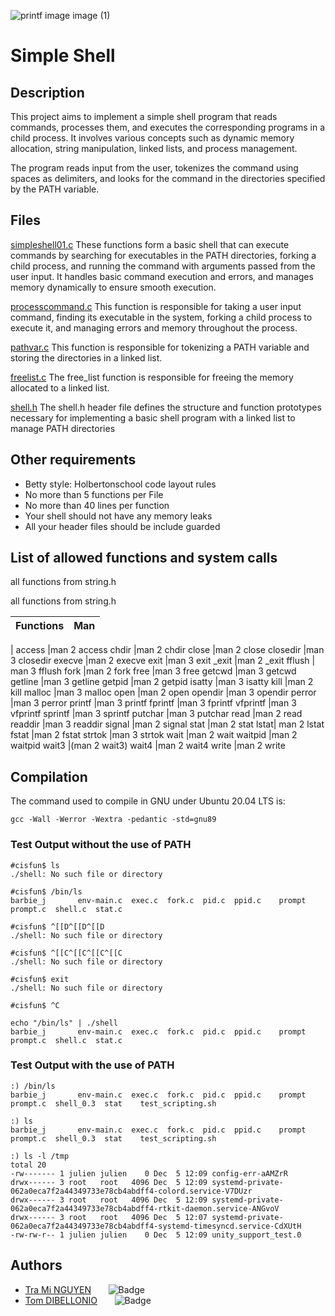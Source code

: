 ![printf image image (1)](https://pbs.twimg.com/media/Gg3-FCFWwAEnvUE?format=jpg&name=medium)

# **Simple Shell**

## Description
This project aims to implement a simple shell program that reads commands, processes them, and executes the corresponding programs in a child process. It involves various concepts such as dynamic memory allocation, string manipulation, linked lists, and process management.

The program reads input from the user, tokenizes the command using spaces as delimiters, and looks for the command in the directories specified by the PATH variable.

## Files
[simpleshell01.c](https://github.com/tramiNGY/holbertonschool-simple_shell/blob/main/simpleshell01.c)
These functions form a basic shell that can execute commands by searching for executables in the PATH directories, forking a child process, and running the command with arguments passed from the user input. It handles basic command execution and errors, and manages memory dynamically to ensure smooth execution.

[processcommand.c](https://github.com/tramiNGY/holbertonschool-simple_shell/blob/main/processcommand.c)
This function is responsible for taking a user input command, finding its executable in the system, forking a child process to execute it, and managing errors and memory throughout the process.

[pathvar.c](https://github.com/tramiNGY/holbertonschool-simple_shell/blob/main/pathvar.c)
This function is responsible for tokenizing a PATH variable and storing the directories in a linked list.

[freelist.c](https://github.com/tramiNGY/holbertonschool-simple_shell/blob/main/freelist.c)
The free_list function is responsible for freeing the memory allocated to a linked list.

[shell.h](https://github.com/tramiNGY/holbertonschool-simple_shell/blob/main/shell.h)
The shell.h header file defines the structure and function prototypes necessary for implementing a basic shell program with a linked list to manage PATH directories

## Other requirements
- Betty style: Holbertonschool code layout rules
- No more than 5 functions per File
- No more than 40 lines per function
- Your shell should not have any memory leaks
- All your header files should be include guarded

## List of allowed functions and system calls
all functions from string.h

all functions from string.h

| Functions | Man |
| :---------------: |:---------------:|
|
access |man 2 access
chdir |man 2 chdir
close |man 2 close
closedir |man 3 closedir
execve |man 2 execve
exit |man 3 exit
_exit |man 2 _exit
fflush | man 3 fflush
fork |man 2 fork
free |man 3 free
getcwd |man 3 getcwd
getline |man 3 getline
getpid |man 2 getpid
isatty |man 3 isatty
kill |man 2 kill
malloc |man 3 malloc
open |man 2 open
opendir |man 3 opendir
perror |man 3 perror
printf |man 3 printf
fprintf |man 3 fprintf
vfprintf |man 3 vfprintf
sprintf |man 3 sprintf
putchar |man 3 putchar
read |man 2 read
readdir |man 3 readdir
signal |man 2 signal
stat |man 2 stat
lstat| man 2 lstat
fstat |man 2 fstat
strtok |man 3 strtok
wait |man 2 wait
waitpid |man 2 waitpid
wait3 |(man 2 wait3)
wait4 |man 2 wait4
write |man 2 write

## Compilation
The command used to compile in GNU under Ubuntu 20.04 LTS is:
```
gcc -Wall -Werror -Wextra -pedantic -std=gnu89
```
### Test Output without the use of PATH
```
#cisfun$ ls
./shell: No such file or directory
```
```
#cisfun$ /bin/ls
barbie_j       env-main.c  exec.c  fork.c  pid.c  ppid.c    prompt   prompt.c  shell.c  stat.c
```
```
#cisfun$ ^[[D^[[D^[[D
./shell: No such file or directory
```
```
#cisfun$ ^[[C^[[C^[[C^[[C
./shell: No such file or directory
```
```
#cisfun$ exit
./shell: No such file or directory
```
```
#cisfun$ ^C
```
```
echo "/bin/ls" | ./shell
barbie_j       env-main.c  exec.c  fork.c  pid.c  ppid.c    prompt   prompt.c  shell.c  stat.c
```
### Test Output with the use of PATH
```
:) /bin/ls
barbie_j       env-main.c  exec.c  fork.c  pid.c  ppid.c    prompt   prompt.c  shell_0.3  stat    test_scripting.sh
```
```
:) ls
barbie_j       env-main.c  exec.c  fork.c  pid.c  ppid.c    prompt   prompt.c  shell_0.3  stat    test_scripting.sh
```
```
:) ls -l /tmp 
total 20
-rw------- 1 julien julien    0 Dec  5 12:09 config-err-aAMZrR
drwx------ 3 root   root   4096 Dec  5 12:09 systemd-private-062a0eca7f2a44349733e78cb4abdff4-colord.service-V7DUzr
drwx------ 3 root   root   4096 Dec  5 12:09 systemd-private-062a0eca7f2a44349733e78cb4abdff4-rtkit-daemon.service-ANGvoV
drwx------ 3 root   root   4096 Dec  5 12:07 systemd-private-062a0eca7f2a44349733e78cb4abdff4-systemd-timesyncd.service-CdXUtH
-rw-rw-r-- 1 julien julien    0 Dec  5 12:09 unity_support_test.0
```
## Authors
- [Tra Mi NGUYEN](https://github.com/tramiNGY)&nbsp;&nbsp;&nbsp;&nbsp;&nbsp;&nbsp;&nbsp;![Badge](https://badgen.net/badge/icon/github?icon=github&label)
- [Tom DIBELLONIO](https://github.com/totomus83)&nbsp;&nbsp;&nbsp;&nbsp;&nbsp;&nbsp;&nbsp;![Badge](https://badgen.net/badge/icon/github?icon=github&label)
